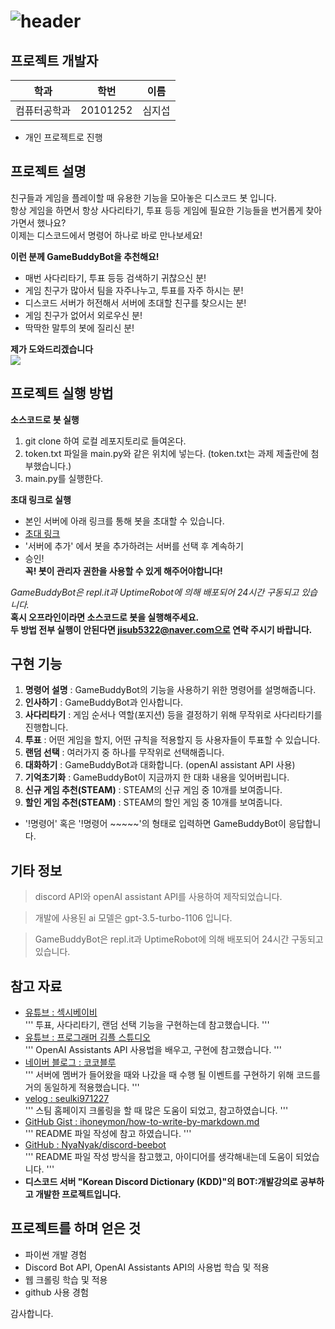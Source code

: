 ![header](https://capsule-render.vercel.app/api?type=waving&color=auto&height=200&section=header&text=Game%20Buddy%20Bot&fontSize=32)
======================
## 프로젝트 개발자
| 학과         | 학번     | 이름   |
| ------------ | -------- | ----- |
| 컴퓨터공학과 | 20101252 | 심지섭 |

- 개인 프로젝트로 진행

## 프로젝트 설명
친구들과 게임을 플레이할 때 유용한 기능을 모아놓은 디스코드 봇 입니다.   
항상 게임을 하면서 항상 사다리타기, 투표 등등 게임에 필요한 기능들을 번거롭게 찾아가면서 했나요?   
이제는 디스코드에서 명령어 하나로 바로 만나보세요!   

**이런 분께 GameBuddyBot을 추천해요!**
- 매번 사다리타기, 투표 등등 검색하기 귀찮으신 분!
- 게임 친구가 많아서 팀을 자주나누고, 투표를 자주 하시는 분!
- 디스코드 서버가 허전해서 서버에 초대할 친구를 찾으시는 분!
- 게임 친구가 없어서 외로우신 분!
- 딱딱한 말투의 봇에 질리신 분!

**제가 도와드리겠습니다**   
<img src="https://drive.google.com/uc?id=1j0EFLE3MKqKgtwfllLbj5GwetKofquZC"/>

## 프로젝트 실행 방법

**소스코드로 봇 실행**
1. git clone 하여 로컬 레포지토리로 들여온다.
2. token.txt 파일을 main.py와 같은 위치에 넣는다.
(token.txt는 과제 제출란에 첨부했습니다.)
3. main.py를 실행한다.

**초대 링크로 실행**
- 본인 서버에 아래 링크를 통해 봇을 초대할 수 있습니다.
- [초대 링크](https://discord.com/api/oauth2/authorize?client_id=1177902716387852381&permissions=8&scope=bot)
- '서버에 추가' 에서 봇을 추가하려는 서버를 선택 후 계속하기
- 승인!   
**꼭! 봇이 관리자 권한을 사용할 수 있게 해주어야합니다!**

*GameBuddyBot은 repl.it과 UptimeRobot에 의해 배포되어 24시간 구동되고 있습니다.*   
**혹시 오프라인이라면 소스코드로 봇을 실행해주세요.**   
**두 방법 전부 실행이 안된다면 jisub5322@naver.com으로 연락 주시기 바랍니다.**   

## 구현 기능
1. **명령어 설명** : GameBuddyBot의 기능을 사용하기 위한 명령어를 설명해줍니다.
2. **인사하기** : GameBuddyBot과 인사합니다.
3. **사다리타기** : 게임 순서나 역할(포지션) 등을 결정하기 위해 무작위로 사다리타기를 진행합니다.
4. **투표** : 어떤 게임을 할지, 어떤 규칙을 적용할지 등 사용자들이 투표할 수 있습니다.
6. **랜덤 선택** : 여러가지 중 하나를 무작위로 선택해줍니다.
7. **대화하기** : GameBuddyBot과 대화합니다. (openAI assistant API 사용)
8. **기억초기화** : GameBuddyBot이 지금까지 한 대화 내용을 잊어버립니다.
9. **신규 게임 추천(STEAM)** : STEAM의 신규 게임 중 10개를 보여줍니다.
10. **할인 게임 추천(STEAM)** : STEAM의 할인 게임 중 10개를 보여줍니다.

- '!명령어' 혹은 '!명령어 ~~~~~'의 형태로 입력하면 GameBuddyBot이 응답합니다.

## 기타 정보
> discord API와 openAI assistant API를 사용하여 제작되었습니다.

> 개발에 사용된 ai 모델은 gpt-3.5-turbo-1106 입니다.

> GameBuddyBot은 repl.it과 UptimeRobot에 의해 배포되어 24시간 구동되고 있습니다.

## 참고 자료
- [유튜브 : 섹시베이비](https://www.youtube.com/@user-mh7ib3xc9c)   
'''
투표, 사다리타기, 랜덤 선택 기능을 구현하는데 참고했습니다.
'''
- [유튜브 : 프로그래머 김플 스튜디오](https://www.youtube.com/watch?v=kKhWkG5Di5s)   
'''
OpenAI Assistants API 사용법을 배우고, 구현에 참고했습니다.
'''
- [네이버 블로그 : 코코블루](https://blog.naver.com/PostView.naver?blogId=6116949&logNo=221949748751&redirect=Dlog&widgetTypeCall=true&directAccess=false)   
'''
서버에 멤버가 들어왔을 때와 나갔을 때 수행 될 이벤트를 구현하기 위해 코드를 거의 동일하게 적용했습니다.
'''
- [velog : seulki971227](https://velog.io/@seulki971227/%ED%8C%8C%EC%9D%B4%EC%8D%AC%ED%81%AC%EB%A1%A4%EB%A7%81-%EC%8A%A4%ED%8C%80%ED%99%88%ED%8E%98%EC%9D%B4%EC%A7%80-%ED%81%AC%EB%A1%A4%EB%A7%811)   
'''
스팀 홈페이지 크롤링을 할 때 많은 도움이 되었고, 참고하였습니다.
'''
- [GitHub Gist : ihoneymon/how-to-write-by-markdown.md](https://gist.github.com/ihoneymon/652be052a0727ad59601)   
'''
README 파일 작성에 참고 하였습니다.
'''
- [GitHub : NyaNyak/discord-beebot](https://github.com/NyaNyak/discord-beebot)   
'''
README 파일 작성 방식을 참고했고, 아이디어를 생각해내는데 도움이 되었습니다.
'''
- **디스코드 서버 "Korean Discord Dictionary (KDD)"의 BOT:개발강의로 공부하고 개발한 프로젝트입니다.**

## 프로젝트를 하며 얻은 것
- 파이썬 개발 경험
- Discord Bot API, OpenAI Assistants API의 사용법 학습 및 적용
- 웹 크롤링 학습 및 적용
- github 사용 경험

감사합니다.